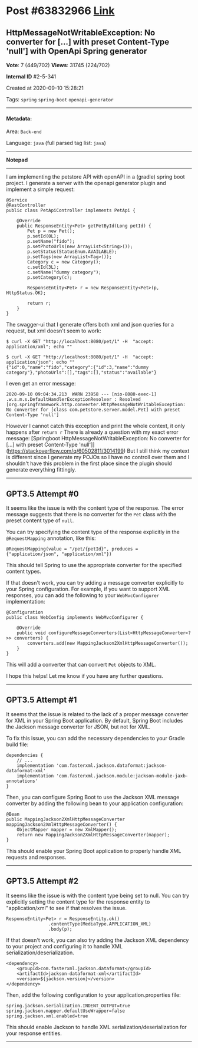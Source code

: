 
# Post \#63832966 [Link](https://stackoverflow.com/questions/63832966/)

## HttpMessageNotWritableException: No converter for [...] with preset Content-Type 'null'] with OpenApi Spring generator

**Vote**: 7 (449/702) **Views**: 31745 (224/702) 

**Internal ID** \#2-5-341

Created at 2020-09-10 15:28:21

Tags: `spring` `spring-boot` `openapi-generator`

----------

#### Metadata:

Area: `Back-end`

Language: `java` (full parsed tag list: `java`)

----------

**Notepad**


----------

I am implementing the petstore API with openAPI in a (gradle) spring boot project. I generate a server with the openapi generator plugin and implement a simple request:
```
@Service
@RestController
public class PetApiController implements PetApi {

    @Override
    public ResponseEntity<Pet> getPetById(Long petId) {
        Pet p = new Pet();
        p.setId(0L);
        p.setName("fido");
        p.setPhotoUrls(new ArrayList<String>());
        p.setStatus(StatusEnum.AVAILABLE);
        p.setTags(new ArrayList<Tag>());
        Category c = new Category();
        c.setId(3L);
        c.setName("dummy category");
        p.setCategory(c);
        
        ResponseEntity<Pet> r = new ResponseEntity<Pet>(p, HttpStatus.OK);
        
        return r;
    }
}
```

The swagger-ui that I generate offers both xml and json queries for a request, but xml doesn't seem to work:
```
$ curl -X GET "http://localhost:8080/pet/1" -H  "accept: application/xml"; echo ""

$ curl -X GET "http://localhost:8080/pet/1" -H  "accept: application/json"; echo ""
{"id":0,"name":"fido","category":{"id":3,"name":"dummy category"},"photoUrls":[],"tags":[],"status":"available"}
```

I even get an error message:
```
2020-09-10 09:04:34.213  WARN 23958 --- [nio-8080-exec-1] .w.s.m.s.DefaultHandlerExceptionResolver : Resolved [org.springframework.http.converter.HttpMessageNotWritableException: No converter for [class com.petstore.server.model.Pet] with preset Content-Type 'null']
```

However I cannot catch this exception and print the whole context, it only happens after `return r`
There is already a question with my exact error message:
[Springboot HttpMessageNotWritableException: No converter for [...] with preset Content-Type 'null']](https://stackoverflow.com/q/60502811/3014199) But I still think my context is different since I generate my POJOs so I have no controll over them and I shouldn't have this problem in the first place since the plugin should generate everything fittingly.


----------
        
## GPT3.5 Attempt \#0

It seems like the issue is with the content type of the response. The error message suggests that there is no converter for the `Pet` class with the preset content type of `null`. 

You can try specifying the content type of the response explicitly in the `@RequestMapping` annotation, like this:

```
@RequestMapping(value = "/pet/{petId}", produces = {"application/json", "application/xml"})
```

This should tell Spring to use the appropriate converter for the specified content types.

If that doesn't work, you can try adding a message converter explicitly to your Spring configuration. For example, if you want to support XML responses, you can add the following to your `WebMvcConfigurer` implementation:

```
@Configuration
public class WebConfig implements WebMvcConfigurer {

    @Override
    public void configureMessageConverters(List<HttpMessageConverter<?>> converters) {
        converters.add(new MappingJackson2XmlHttpMessageConverter());
    }
}
```

This will add a converter that can convert `Pet` objects to XML.

I hope this helps! Let me know if you have any further questions.

--------

## GPT3.5 Attempt \#1

It seems that the issue is related to the lack of a proper message converter for XML in your Spring Boot application. By default, Spring Boot includes the Jackson message converter for JSON, but not for XML.

To fix this issue, you can add the necessary dependencies to your Gradle build file:
```
dependencies {
    // ...
    implementation 'com.fasterxml.jackson.dataformat:jackson-dataformat-xml'
    implementation 'com.fasterxml.jackson.module:jackson-module-jaxb-annotations'
}
```

Then, you can configure Spring Boot to use the Jackson XML message converter by adding the following bean to your application configuration:
```
@Bean
public MappingJackson2XmlHttpMessageConverter mappingJackson2XmlHttpMessageConverter() {
    ObjectMapper mapper = new XmlMapper();
    return new MappingJackson2XmlHttpMessageConverter(mapper);
}
```

This should enable your Spring Boot application to properly handle XML requests and responses.

--------

## GPT3.5 Attempt \#2

It seems like the issue is with the content type being set to null. You can try explicitly setting the content type for the response entity to "application/xml" to see if that resolves the issue. 

```
ResponseEntity<Pet> r = ResponseEntity.ok()
                .contentType(MediaType.APPLICATION_XML)
                .body(p);
```

If that doesn't work, you can also try adding the Jackson XML dependency to your project and configuring it to handle XML serialization/deserialization. 

```
<dependency>
    <groupId>com.fasterxml.jackson.dataformat</groupId>
    <artifactId>jackson-dataformat-xml</artifactId>
    <version>${jackson.version}</version>
</dependency>
```

Then, add the following configuration to your application.properties file:

```
spring.jackson.serialization.INDENT_OUTPUT=true
spring.jackson.mapper.defaultUseWrapper=false
spring.jackson.xml.enabled=true
```

This should enable Jackson to handle XML serialization/deserialization for your response entities.

--------
